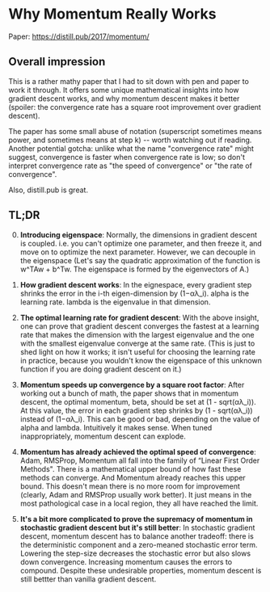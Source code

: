 # Why Momentum Really Works

Paper: https://distill.pub/2017/momentum/

## Overall impression
This is a rather mathy paper that I had to sit down with pen and paper to work it through. It offers some unique mathematical insights into how gradient
descent works, and why momentum descent makes it better (spoiler: the convergence rate has a square root improvement over gradient descent).

The paper has some small abuse of notation (superscript sometimes means power,
and sometimes means at step k) -- worth watching out if reading. Another potential gotcha: unlike what the name "convergence rate" might suggest,
convergence is faster when convergence rate is low; so don't interpret convergence rate as "the speed of convergence" or "the rate of convergence".


Also, distill.pub is great. 

## TL;DR
0. **Introducing eigenspace**: Normally, the dimensions in gradient descent is coupled. i.e. you can't optimize one parameter, and then freeze it, and move on to 
optimize the next parameter. However, we can decouple in the eigenspace (Let's say the quadratic approximation of the function is w^TAw + b^Tw. The eigenspace
is formed by the eigenvectors of A.) 

1. **How gradient descent works**: In the eignespace, every gradient step shrinks the error in the i-th eigen-dimension by (1−αλ_i). alpha is the learning rate. lambda is the eigenvalue in that dimension.

2. **The optimal learning rate for gradient descent**: With the above insight, one can prove that gradient descent converges the fastest at a learning rate that makes the dimension with the largest eigenvalue
and the one with the smallest eigenvalue converge at the same rate. (This is just to shed light on how it works; it isn't useful for choosing the learning rate in practice, 
because you wouldn't know the eigenspace of this unknown function if you are doing gradient descent on it.)

3. **Momentum speeds up convergence by a square root factor**: After working out a bunch of math, the paper shows that in momentum descent, the optimal momentum, beta, should be set at (1 - sqrt(αλ_i)).
At this value, the error in each gradient step shrinks by (1 - sqrt(αλ_i))
instead of (1−αλ_i). This can be good or bad, depending on the value of alpha and lambda. Intuitively it makes sense. When tuned inappropriately, 
momentum descent can explode.

4. **Momentum has already achieved the optimal speed of convergence**: Adam, RMSProp, Momentum all fall into the family of “Linear First Order Methods". There is a mathematical upper bound of how fast these methods 
can converge. And Momentum already reaches this upper bound. This doesn't mean there is no more room for improvement (clearly, Adam and RMSProp usually
work better). It just means in the most pathological case in a local region, they all have reached the limit.

5. **It's a bit more complicated to prove the supremacy of momentum in stochastic gradient descent but it's still better**: In stochastic gradient descent, momentum descent has to balance another tradeoff: there is the deterministic component and a zero-meaned stochastic error term.
Lowering the step-size decreases the stochastic error but also slows down convergence. Increasing momentum
causes the errors to compound. Despite these undesirable properties, momentum descent is still bettter than vanilla gradient descent.


